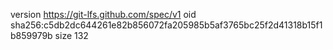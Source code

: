 version https://git-lfs.github.com/spec/v1
oid sha256:c5db2dc644261e82b856072fa205985b5af3765bc25f2d41318b15f1b859979b
size 132
